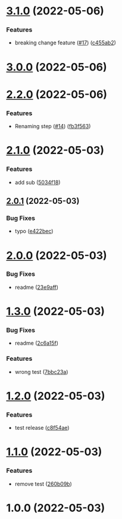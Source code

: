 # [3.1.0](https://github.com/Yoann-Abbes/Semantic-Release-Test/compare/v3.0.0...v3.1.0) (2022-05-06)


### Features

* breaking change feature ([#17](https://github.com/Yoann-Abbes/Semantic-Release-Test/issues/17)) ([c455ab2](https://github.com/Yoann-Abbes/Semantic-Release-Test/commit/c455ab24079a856e8bbc4bd71ad70e56505263eb))

# [3.0.0](https://github.com/Yoann-Abbes/Semantic-Release-Test/compare/v2.2.0...v3.0.0) (2022-05-06)

# [2.2.0](https://github.com/Yoann-Abbes/Semantic-Release-Test/compare/v2.1.0...v2.2.0) (2022-05-06)


### Features

* Renaming step  ([#14](https://github.com/Yoann-Abbes/Semantic-Release-Test/issues/14)) ([fb3f563](https://github.com/Yoann-Abbes/Semantic-Release-Test/commit/fb3f5635d67da5f95b547dc8d2d9e47c5e8442b7))

# [2.1.0](https://github.com/Yoann-Abbes/Semantic-Release-Test/compare/v2.0.1...v2.1.0) (2022-05-03)


### Features

* add sub ([5034f18](https://github.com/Yoann-Abbes/Semantic-Release-Test/commit/5034f18918e9232233047a48f5d1500a6ddbfcd5))

## [2.0.1](https://github.com/Yoann-Abbes/Semantic-Release-Test/compare/v2.0.0...v2.0.1) (2022-05-03)


### Bug Fixes

* typo ([e422bec](https://github.com/Yoann-Abbes/Semantic-Release-Test/commit/e422bece4c4c7fa4ca5dd7da3a126ab34d64e6b5))

# [2.0.0](https://github.com/Yoann-Abbes/Semantic-Release-Test/compare/v1.3.0...v2.0.0) (2022-05-03)


### Bug Fixes

* readme ([23e9aff](https://github.com/Yoann-Abbes/Semantic-Release-Test/commit/23e9aff656c5afe506b9c8639478c00e1190ad00))

# [1.3.0](https://github.com/Yoann-Abbes/Semantic-Release-Test/compare/v1.2.0...v1.3.0) (2022-05-03)


### Bug Fixes

* readme ([2c6a15f](https://github.com/Yoann-Abbes/Semantic-Release-Test/commit/2c6a15fed006d02c159557627ca3d7944f8f48f2))


### Features

* wrong test ([7bbc23a](https://github.com/Yoann-Abbes/Semantic-Release-Test/commit/7bbc23aa6e35359409eda0ed95ddf8f5889fdc9f))

# [1.2.0](https://github.com/Yoann-Abbes/Semantic-Release-Test/compare/v1.1.0...v1.2.0) (2022-05-03)


### Features

* test release ([c8f54ae](https://github.com/Yoann-Abbes/Semantic-Release-Test/commit/c8f54aede293b0f410ca6433b96eac1240e2be29))

# [1.1.0](https://github.com/Yoann-Abbes/Semantic-Release-Test/compare/v1.0.0...v1.1.0) (2022-05-03)


### Features

* remove test ([260b09b](https://github.com/Yoann-Abbes/Semantic-Release-Test/commit/260b09b4abce5aff3673b6e5adaee8a11637750a))

# 1.0.0 (2022-05-03)
